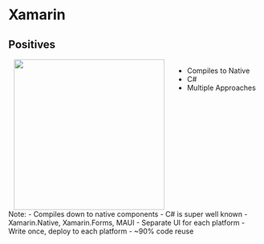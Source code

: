 # Xamarin
## Positives

<div style="display: flex; justify-content: space-around;">
    <img src="img/xamarin-logo-notext.svg" height="300" />

  <ul>
    <li class="fragment spaced-item" data-fragment-index="0">Compiles to Native</li>
    <li class="fragment spaced-item" data-fragment-index="1">C#</li>
    <li class="fragment spaced-item" data-fragment-index="2">Multiple Approaches</li>
  </ul>
</div>
Note:
- Compiles down to native components
- C# is super well known
- Xamarin.Native, Xamarin.Forms, MAUI
    - Separate UI for each platform
    - Write once, deploy to each platform
    - ~90% code reuse
